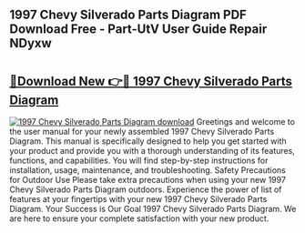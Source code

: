 ## 1997 Chevy Silverado Parts Diagram PDF Download Free - Part-UtV User Guide Repair NDyxw

# <h2><a href="http://dfupbm.blite.top/?on=1997+Chevy+Silverado+Parts+Diagram">🔗Download New 👉🔴 1997 Chevy Silverado Parts Diagram</a></h2>

[![1997 Chevy Silverado Parts Diagram download](https://i.imgur.com/lujVjoI.png)](http://dfupbm.blite.top/?on=1997+Chevy+Silverado+Parts+Diagram)
Greetings and welcome to the user manual for your newly assembled 1997 Chevy Silverado Parts Diagram. This manual is specifically designed to help you get started with your product and provide you with a thorough understanding of its features, functions, and capabilities. You will find step-by-step instructions for installation, usage, maintenance, and troubleshooting. Safety Precautions for Outdoor Use Please take extra precautions when using your new 1997 Chevy Silverado Parts Diagram outdoors. Experience the power of list of features at your fingertips with your new 1997 Chevy Silverado Parts Diagram. Your Success is Our Goal 1997 Chevy Silverado Parts Diagram. We are here to ensure your complete satisfaction with your new product.
